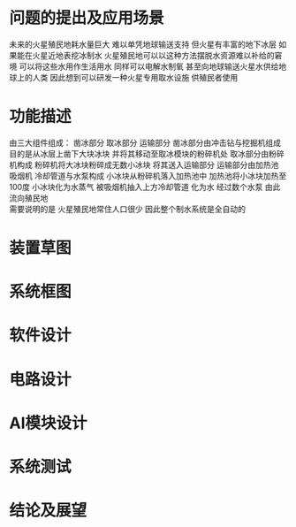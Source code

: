 # 

# 问题的提出及应用场景
未来的火星殖民地耗水量巨大 难以单凭地球输送支持 但火星有丰富的地下冰层 如果能在火星近地表挖冰制水 火星殖民地可以以这种方法摆脱水资源难以补给的窘境 可以将这些水用作生活用水 同样可以电解水制氧 甚至向地球输送火星水供给地球上的人类 因此想到可以研发一种火星专用取水设施 供殖民者使用 


# 功能描述 
由三大组件组成：
凿冰部分 取冰部分 运输部分
凿冰部分由冲击钻与挖掘机组成 目的是从冰层上凿下大块冰块 并将其移动至取冰模块的粉碎机处
取冰部分由粉碎机构成 粉碎机将大冰块粉碎成无数小冰块 将其送入运输部分
运输部分由加热池 吸烟机 冷却管道与水泵构成 小冰块从粉碎机落入加热池中 加热池将小冰块加热至100度 小冰块化为水蒸气 被吸烟机抽入上方冷却管道 化为水 经过数个水泵 由此流向殖民地  
需要说明的是 火星殖民地常住人口很少 因此整个制水系统是全自动的

# 装置草图
  

# 系统框图
   

# 软件设计
   

# 电路设计
   
# AI模块设计
   
# 系统测试
 


# 结论及展望
